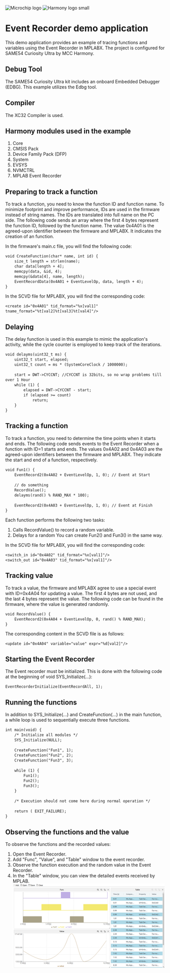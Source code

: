 ![Microchip logo](https://raw.githubusercontent.com/wiki/Microchip-MPLAB-Harmony/Microchip-MPLAB-Harmony.github.io/images/microchip_logo.png)
![Harmony logo small](https://raw.githubusercontent.com/wiki/Microchip-MPLAB-Harmony/Microchip-MPLAB-Harmony.github.io/images/microchip_mplab_harmony_logo_small.png)

# Event Recorder demo application
This demo application provides an example of tracing functions and variables using the Event Recorder in MPLABX. The project is configured for SAME54 Curiosity Ultra by MCC Harmony.

## Debug Tool
The SAME54 Curiosity Ultra kit includes an onboard Embedded Debugger (EDBG). This example utilizes the Edbg tool.

## Compiler
The XC32 Compiler is used.

## Harmony modules used in the example
1. Core
2. CMSIS Pack
3. Device Family Pack (DFP)
4. System
5. EVSYS
6. NVMCTRL
7. MPLAB Event Recorder

## Preparing to track a function
To track a function, you need to know the function ID and function name. To minimize footprint and improve performance, IDs are used in the firmware instead of string names. The IDs are translated into full name on the PC side. The following code sends an array where the first 4 bytes represent the function ID, followed by the function name. The value 0x4A01 is the agreed-upon identifier between the firmware and MPLABX. It indicates the creation of an function.

In the firmware's main.c file, you will find the following code:
```
void CreateFunction(char* name, int id) {
    size_t length = strlen(name);
    char data[length + 4];
    memcpy(data, &id, 4);
    memcpy(&data[4], name, length);
    EventRecordData(0x4A01 + EventLevelOp, data, length + 4);
}
```
In the SCVD file for MPLABX, you will find the corresponding code:
```
<create id="0x4A01" tid_format="%x[val1]" tname_format="%t[val2]%t[val3]%t[val4]"/>
```

## Delaying
The delay function is used in this example to mimic the application's activity, while the cycle counter is employed to keep track of the iterations.
```
void delayms(uint32_t ms) {
    uint32_t start, elapsed;
    uint32_t count = ms * (SystemCoreClock / 1000000);

    start = DWT->CYCCNT; //CYCCNT is 32bits, so no wrap problems till over 1 Hour
    while (1) {
        elapsed = DWT->CYCCNT - start;
        if (elapsed >= count)
            return;
    }
}
```

## Tracking a function
To track a function, you need to determine the time points when it starts and ends. The following code sends events to the Event Recorder when a function with ID=1 starts and ends. The values 0x4A02 and 0x4A03 are the agreed-upon identifiers between the firmware and MPLABX. They indicate the start and end of a function, respectively.
```
void Fun1() {
    EventRecord2(0x4A02 + EventLevelOp, 1, 0); // Event at Start

    // do something
    RecordValue();
    delayms(rand() % RAND_MAX * 100);

    EventRecord2(0x4A03 + EventLevelOp, 1, 0); // Event at Finish
}
```
Each function performs the following two tasks:
1. Calls RecordValue() to record a random variable.
2. Delays for a random
You can create Fun2() and Fun3() in the same way.

In the SCVD file for MPLABX, you will find the corresponding code:
```
<switch_in id="0x4A02" tid_format="%x[val1]"/>
<switch_out id="0x4A03" tid_format="%x[val1]"/>
```

## Tracking value
To track a value, the firmware and MPLABX agree to use a special event with ID=0x4A04 for updating a value. The first 4 bytes are not used, and the last 4 bytes represent the value. The following code can be found in the firmware, where the value is generated randomly.

```
void RecordValue() {
    EventRecord2(0x4A04 + EventLevelOp, 0, rand() % RAND_MAX);
}
```
The corresponding content in the SCVD file is as follows:
```
<update id="0x4A04" variable="value" expr="%d[val2]"/>
```

## Starting the Event Recorder
The Event recorder must be initialized. This is done with the following code at the beginning of void SYS_Initialize(...):
```
EventRecorderInitialize(EventRecordAll, 1);
```

## Running the functions
In addition to SYS_Initialize(...) and CreateFunction(...) in the main function, a while loop is used to sequentially execute three functions.
```
int main(void) {
    /* Initialize all modules */
    SYS_Initialize(NULL);

    CreateFunction("Fun1", 1);
    CreateFunction("Fun2", 2);
    CreateFunction("Fun3", 3);

    while (1) {
        Fun1();
        Fun2();
        Fun3();
    }

    /* Execution should not come here during normal operation */

    return ( EXIT_FAILURE);
}
```
## Observing the functions and the value
To observe the functions and the recorded values:
1. Open the Event Recorder.
2. Add "Func", "Value", and "Table" window to the event recorder.
3. Observe the function execution and the random value in the Event Recorder.
4. In the "Table" window, you can view the detailed events received by MPLAB.
![](imgs/plots.png)

